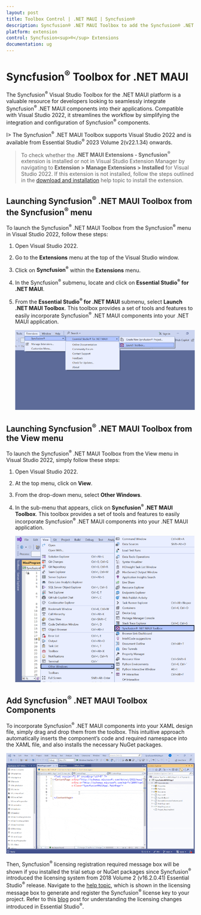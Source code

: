 ```yaml
---
layout: post
title: Toolbox Control | .NET MAUI | Syncfusion®
description: Syncfusion® .NET MAUI Toolbox to add the Syncfusion® .NET MAUI (.NET MAUI.Forms) controls in your project without coding in the Visual Studio designer.
platform: extension
control: Syncfusion<sup>®</sup> Extensions
documentation: ug
---
```


# Syncfusion<sup>®</sup> Toolbox for .NET MAUI 

The Syncfusion<sup>®</sup> Visual Studio Toolbox for the .NET MAUI platform is a valuable resource for developers looking to seamlessly integrate Syncfusion<sup>®</sup> .NET MAUI components into their applications. Compatible with Visual Studio 2022, it streamlines the workflow by simplifying the integration and configuration of Syncfusion<sup>®</sup> components.

I> The Syncfusion<sup>®</sup> .NET MAUI Toolbox supports Visual Studio 2022 and is available from Essential Studio<sup>®</sup> 2023 Volume 2(v22.1.34) onwards.

> To check whether the **.NET MAUI Extensions - Syncfusion<sup>®</sup>** extension is installed or not in Visual Studio Extension Manager by navigating to **Extension > Manage Extensions > Installed** for Visual Studio 2022. If this extension is not installed, follow the steps outlined in the [download and installation](download-and-installation) help topic to install the extension.

## Launching Syncfusion<sup>®</sup> .NET MAUI Toolbox from the Syncfusion<sup>®</sup> menu

To launch the Syncfusion<sup>®</sup> .NET MAUI Toolbox from the Syncfusion<sup>®</sup> menu in Visual Studio 2022, follow these steps: 
1. Open Visual Studio 2022. 
2. Go to the **Extensions** menu at the top of the Visual Studio window. 
3. Click on **Syncfusion<sup>®</sup>** within the **Extensions** menu. 
4. In the Syncfusion<sup>®</sup> submenu, locate and click on **Essential Studio<sup>®</sup> for .NET MAUI**. 
5. From the **Essential Studio<sup>®</sup> for .NET MAUI** submenu, select **Launch .NET MAUI Toolbox**.
This toolbox provides a set of tools and features to easily incorporate Syncfusion<sup>®</sup> .NET MAUI components into your .NET MAUI application.

   ![Syncfusion .NET MAUI Custom Toolbox via Syncfusion<sup>®</sup> menu](images/ToolboxSyncfusionMenu.png)

## Launching Syncfusion<sup>®</sup> .NET MAUI Toolbox from the View menu

To launch the Syncfusion<sup>®</sup> .NET MAUI Toolbox from the View menu in Visual Studio 2022, simply follow these steps:
1. Open Visual Studio 2022.
2. At the top menu, click on **View**.
3. From the drop-down menu, select **Other Windows**.
4. In the sub-menu that appears, click on **Syncfusion<sup>®</sup> .NET MAUI Toolbox**.
This toolbox provides a set of tools and features to easily incorporate Syncfusion<sup>®</sup> .NET MAUI components into your .NET MAUI application.

   ![Syncfusion .NET MAUI Custom Toolbox view menu](images/ToolboxViewMenu.png)

## Add Syncfusion<sup>®</sup> .NET MAUI Toolbox Components
   
To incorporate Syncfusion<sup>®</sup> .NET MAUI components into your XAML design file, simply drag and drop them from the toolbox. This intuitive approach automatically inserts the component’s code and required namespace into the XAML file, and also installs the necessary NuGet packages.

   ![Syncfusion .NET MAUI Toolbox Wizard](images/ToolboxComponents.gif)

Then, Syncfusion<sup>®</sup> licensing registration required message box will be shown if you installed the trial setup or NuGet packages since Syncfusion<sup>®</sup> introduced the licensing system from 2018 Volume 2 (v16.2.0.41) Essential Studio<sup>®</sup> release. Navigate to the [help topic](https://help.syncfusion.com/common/essential-studio/licensing/license-key#how-to-generate-syncfusion-license-key), which is shown in the licensing message box to generate and register the Syncfusion<sup>®</sup> license key to your project. Refer to this [blog](https://blog.syncfusion.com/post/Whats-New-in-2018-Volume-2-Licensing-Changes-in-the-1620x-Version-of-Essential-Studio.aspx) post for understanding the licensing changes introduced in Essential Studio<sup>®</sup>.